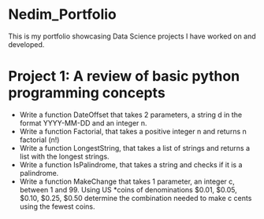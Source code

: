 # Nedim_Portfolio
This is my portfolio showcasing Data Science projects I have worked on and developed.

# Project 1: A review of basic python programming concepts
* Write a function DateOffset that takes 2 parameters, a string d in the format YYYY-MM-DD and an integer n.
* Write a function Factorial, that takes a positive integer n and returns n factorial (n!) 
* Write a function LongestString, that takes a list of strings and returns a list with the longest strings.
* Write a function IsPalindrome, that takes a string and checks if it is a palindrome.
* Write a function MakeChange that takes 1 parameter, an integer c, between 1 and 99. Using US *coins of denominations $0.01, $0.05, $0.10, $0.25, $0.50 determine the combination needed to make c cents using the fewest coins.
